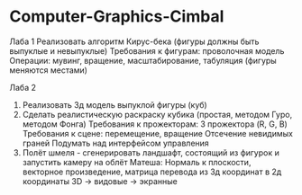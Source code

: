 # Computer-Graphics-Cimbal

Лаба 1
Реализовать алгоритм Кирус-бека (фигуры должны быть выпуклые и невыпуклые)
Требования к фигурам: проволочная модель
Операции: мувинг, вращение, масштабирование, табуляция (фигуры меняются местами)

Лаба 2
1. Реализовать 3д модель выпуклой фигуры (куб)
2. Сделать реалистическую раскраску кубика (простая, методом Гуро, методом Фонга)
Требования к прожекторам: 3 прожектора (R, G, B)
Требования к сцене: перемещение, вращение
Отсечение невидимых граней
Подумать над интерфейсом управления
3. Полёт шмеля - сгенерировать ландшафт, состоящий из фигурок и запустить камеру на облёт
Матеша:
Нормаль к плоскости, векторное произведение, матрица перевода из 3д координат в 2д координаты
3D -> видовые -> экранные
